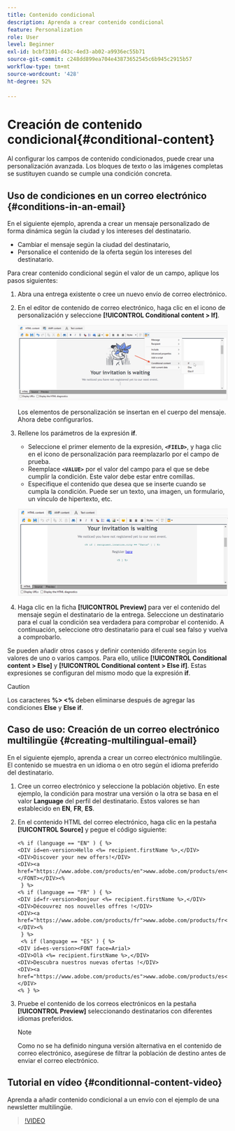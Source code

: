 ```yaml
---
title: Contenido condicional
description: Aprenda a crear contenido condicional
feature: Personalization
role: User
level: Beginner
exl-id: bcbf3101-d43c-4ed3-ab02-a9936ec55b71
source-git-commit: c248dd899ea704e43873652545c6b945c2915b57
workflow-type: tm+mt
source-wordcount: '428'
ht-degree: 52%

---
```


# Creación de contenido condicional{#conditional-content}

Al configurar los campos de contenido condicionados, puede crear una personalización avanzada. Los bloques de texto o las imágenes completas se sustituyen cuando se cumple una condición concreta.


## Uso de condiciones en un correo electrónico {#conditions-in-an-email}

En el siguiente ejemplo, aprenda a crear un mensaje personalizado de forma dinámica según la ciudad y los intereses del destinatario.

* Cambiar el mensaje según la ciudad del destinatario,
* Personalice el contenido de la oferta según los intereses del destinatario.

Para crear contenido condicional según el valor de un campo, aplique los pasos siguientes:

1. Abra una entrega existente o cree un nuevo envío de correo electrónico.
1. En el editor de contenido de correo electrónico, haga clic en el icono de personalización y seleccione **[!UICONTROL Conditional content > If]**.

   ![Insertar una condición](assets/condition-insert.png)

   Los elementos de personalización se insertan en el cuerpo del mensaje. Ahora debe configurarlos.

1. Rellene los parámetros de la expresión **if**.

   * Seleccione el primer elemento de la expresión, **`<FIELD>`**, y haga clic en el icono de personalización para reemplazarlo por el campo de prueba.
   * Reemplace **`<VALUE>`** por el valor del campo para el que se debe cumplir la condición. Este valor debe estar entre comillas.
   * Especifique el contenido que desea que se inserte cuando se cumpla la condición. Puede ser un texto, una imagen, un formulario, un vínculo de hipertexto, etc.

   ![Condición en un correo electrónico](assets/condition-in-email.png)

1. Haga clic en la ficha **[!UICONTROL Preview]** para ver el contenido del mensaje según el destinatario de la entrega. Seleccione un destinatario para el cual la condición sea verdadera para comprobar el contenido. A continuación, seleccione otro destinatario para el cual sea falso y vuelva a comprobarlo.

Se pueden añadir otros casos y definir contenido diferente según los valores de uno o varios campos. Para ello, utilice **[!UICONTROL Conditional content > Else]** y **[!UICONTROL Conditional content > Else if]**. Estas expresiones se configuran del mismo modo que la expresión **if**.

>[!CAUTION]
>
>Los caracteres **%> &lt;%** deben eliminarse después de agregar las condiciones **Else** y **Else if**.


## Caso de uso: Creación de un correo electrónico multilingüe {#creating-multilingual-email}

En el siguiente ejemplo, aprenda a crear un correo electrónico multilingüe. El contenido se muestra en un idioma o en otro según el idioma preferido del destinatario.

1. Cree un correo electrónico y seleccione la población objetivo. En este ejemplo, la condición para mostrar una versión o la otra se basa en el valor **Language** del perfil del destinatario. Estos valores se han establecido en **EN**, **FR**, **ES**.
1. En el contenido HTML del correo electrónico, haga clic en la pestaña **[!UICONTROL Source]** y pegue el código siguiente:

   ```
   <% if (language == "EN" ) { %>
   <DIV id=en-version>Hello <%= recipient.firstName %>,</DIV>
   <DIV>Discover your new offers!</DIV>
   <DIV><a href="https://www.adobe.com/products/en">www.adobe.com/products/en</A></FONT></DIV><%
    } %>
   <% if (language == "FR" ) { %>
   <DIV id=fr-version>Bonjour <%= recipient.firstName %>,</DIV>
   <DIV>Découvrez nos nouvelles offres !</DIV>
   <DIV><a href="https://www.adobe.com/products/fr">www.adobe.com/products/fr</A></DIV><%
    } %>
    <% if (language == "ES" ) { %>
   <DIV id=es-version><FONT face=Arial>
   <DIV>Olà <%= recipient.firstName %>,</DIV>
   <DIV>Descubra nuestros nuevas ofertas !</DIV>
   <DIV><a href="https://www.adobe.com/products/es">www.adobe.com/products/es</A></DIV>
   <% } %>
   ```

1. Pruebe el contenido de los correos electrónicos en la pestaña **[!UICONTROL Preview]** seleccionando destinatarios con diferentes idiomas preferidos.

   >[!NOTE]
   >
   >Como no se ha definido ninguna versión alternativa en el contenido de correo electrónico, asegúrese de filtrar la población de destino antes de enviar el correo electrónico.

## Tutorial en vídeo {#conditionnal-content-video}

Aprenda a añadir contenido condicional a un envío con el ejemplo de una newsletter multilingüe.

>[!VIDEO](https://video.tv.adobe.com/v/3446714?quality=12&captions=spa)
